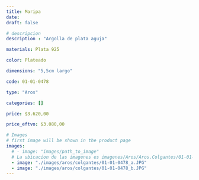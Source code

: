 ```yaml
---
title: Maripa
date: 
draft: false

# descripcion
description : "Argolla de plata aguja"

materials: Plata 925

color: Plateado

dimensions: "5,5cm largo"

code: 01-01-0478

type: "Aros"

categories: []

price: $3.620,00

price_eftvo: $3.080,00

# Images
# first image will be shown in the product page
images:
  # - image: "images/path_to_image"
  # La ubicacion de las imagenes es imagenes/Aros/Aros.Colgantes/01-01-0478-maripa
  - image: "./images/aros/colgantes/01-01-0478_a.JPG"
  - image: "./images/aros/colgantes/01-01-0478_b.JPG"
---
```

